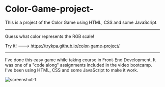 # Color-Game-project-

This is a project of the Color Game using HTML, CSS and some JavaScript.

------------------------------------------------------------------------

Guess what color represents the RGB scale!

Try it! ---> https://trykpa.github.io/color-game-project/

------------------------------------------------------------------------

I've done this easy game while taking course in Front-End Development. It was one of a "code along" assignments included in the video bootcamp. I've been using HTML, CSS and some JavaScript to make it work.

![screenshot-1](https://drive.google.com/open?id=0B_sNC-GckYUjMExLU0ZXS1hBaWM "Optional Title")
